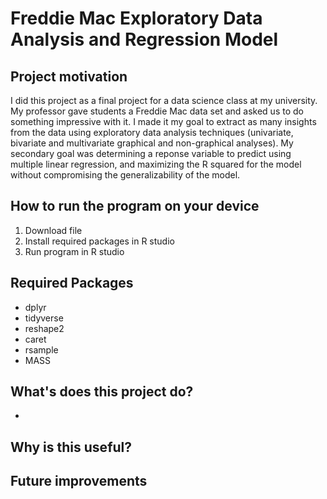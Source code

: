 # Freddie Mac Exploratory Data Analysis and Regression Model

## Project motivation 
I did this project as a final project for a data science class at my university. My professor gave students a Freddie Mac data set and asked us to do something impressive with it. I made it my goal to extract as many insights from the data using exploratory data analysis techniques (univariate, bivariate and multivariate graphical and non-graphical analyses). My secondary goal was determining a reponse variable to predict using multiple linear regression, and maximizing the R squared for the model without compromising the generalizability of the model. 

## How to run the program on your device
1. Download file
3. Install required packages in R studio
4. Run program in R studio

## Required Packages
- dplyr
- tidyverse
- reshape2
- caret
- rsample
- MASS

## What's does this project do?
- 

## Why is this useful?


## Future improvements


